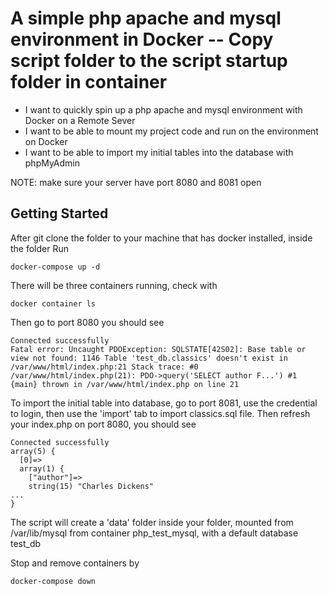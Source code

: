 # A simple php apache and mysql environment in Docker -- Copy script folder to the script startup folder in container

 * I want to quickly spin up a php apache and mysql environment with Docker on a Remote Sever
 * I want to be able to mount my project code and run on the environment on Docker
 * I want to be able to import my initial tables into the database with phpMyAdmin
 
 NOTE: make sure your server have port 8080 and 8081 open

## Getting Started
After git clone the folder to your machine that has docker installed, inside the folder Run 	
```shell
docker-compose up -d
```

There will be three containers running, check with 
```
docker container ls
```

Then go to port 8080 you should see
```
Connected successfully
Fatal error: Uncaught PDOException: SQLSTATE[42S02]: Base table or view not found: 1146 Table 'test_db.classics' doesn't exist in /var/www/html/index.php:21 Stack trace: #0 /var/www/html/index.php(21): PDO->query('SELECT author F...') #1 {main} thrown in /var/www/html/index.php on line 21
```

To import the initial table into database, go to port 8081, use the credential to login, then use the 'import' tab to import classics.sql file. Then refresh your index.php on port 8080, you should see
```
Connected successfully
array(5) {
  [0]=>
  array(1) {
    ["author"]=>
    string(15) "Charles Dickens"
...
}
```


The script will create a 'data' folder inside your folder, mounted from /var/lib/mysql from container php_test_mysql, with a default database test_db

Stop and remove containers by 
```
docker-compose down
```
